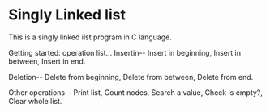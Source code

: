# Singly Linked list
This is a singly linked ilst program in C language.

Getting started:
operation list...
Insertin--
Insert in beginning,
Insert in between,
Insert in end.

Deletion--
Delete from beginning,
Delete from between,
Delete from end.

Other operations--
Print list,
Count nodes,
Search a value,
Check is empty?,
Clear whole list.

